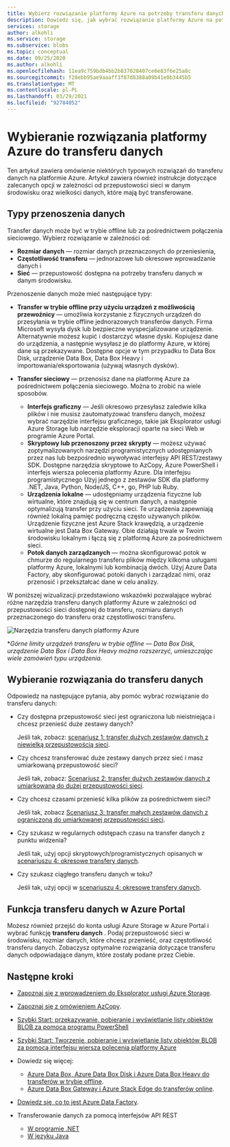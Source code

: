 ```yaml
---
title: Wybierz rozwiązanie platformy Azure na potrzeby transferu danych | Microsoft Docs
description: Dowiedz się, jak wybrać rozwiązanie platformy Azure na potrzeby transferu danych w oparciu o rozmiary danych i dostępną przepustowość sieci w danym środowisku.
services: storage
author: alkohli
ms.service: storage
ms.subservice: blobs
ms.topic: conceptual
ms.date: 09/25/2020
ms.author: alkohli
ms.openlocfilehash: 11ea9c759bdb4bb2b837028407ce6e83f6e25a8c
ms.sourcegitcommit: f28ebb95ae9aaaff3f87d8388a09b41e0b3445b5
ms.translationtype: MT
ms.contentlocale: pl-PL
ms.lasthandoff: 03/29/2021
ms.locfileid: "92784052"
---
```

# <a name="choose-an-azure-solution-for-data-transfer"></a>Wybieranie rozwiązania platformy Azure do transferu danych

Ten artykuł zawiera omówienie niektórych typowych rozwiązań do transferu danych na platformie Azure. Artykuł zawiera również instrukcje dotyczące zalecanych opcji w zależności od przepustowości sieci w danym środowisku oraz wielkości danych, które mają być transferowane.

## <a name="types-of-data-movement"></a>Typy przenoszenia danych

Transfer danych może być w trybie offline lub za pośrednictwem połączenia sieciowego. Wybierz rozwiązanie w zależności od:

- **Rozmiar danych** — rozmiar danych przeznaczonych do przeniesienia,
- **Częstotliwość transferu** — jednorazowe lub okresowe wprowadzanie danych i
- **Sieć** — przepustowość dostępna na potrzeby transferu danych w danym środowisku.

Przenoszenie danych może mieć następujące typy:

- **Transfer w trybie offline przy użyciu urządzeń z możliwością przewoźnicy** — umożliwia korzystanie z fizycznych urządzeń do przesyłania w trybie offline jednorazowych transferów danych. Firma Microsoft wysyła dysk lub bezpieczne wyspecjalizowane urządzenie. Alternatywnie możesz kupić i dostarczyć własne dyski. Kopiujesz dane do urządzenia, a następnie wysyłasz je do platformy Azure, w której dane są przekazywane.  Dostępne opcje w tym przypadku to Data Box Disk, urządzenie Data Box, Data Box Heavy i importowania/eksportowania (używaj własnych dysków).

- **Transfer sieciowy** — przenosisz dane na platformę Azure za pośrednictwem połączenia sieciowego. Można to zrobić na wiele sposobów.

    - **Interfejs graficzny** — Jeśli okresowo przesyłasz zaledwie kilka plików i nie musisz zautomatyzować transferu danych, możesz wybrać narzędzie interfejsu graficznego, takie jak Eksplorator usługi Azure Storage lub narzędzie eksploracji oparte na sieci Web w programie Azure Portal.
    - **Skryptowy lub przenoszony przez skrypty** — możesz używać zoptymalizowanych narzędzi programistycznych udostępnianych przez nas lub bezpośrednio wywoływać interfejsy API REST/zestawy SDK. Dostępne narzędzia skryptowe to AzCopy, Azure PowerShell i interfejs wiersza polecenia platformy Azure. Dla interfejsu programistycznego Użyj jednego z zestawów SDK dla platformy .NET, Java, Python, Node/JS, C++, go, PHP lub Ruby.
    - **Urządzenia lokalne** — udostępniamy urządzenia fizyczne lub wirtualne, które znajdują się w centrum danych, a następnie optymalizują transfer przy użyciu sieci. Te urządzenia zapewniają również lokalną pamięć podręczną często używanych plików. Urządzenie fizyczne jest Azure Stack krawędzią, a urządzenie wirtualne jest Data Box Gateway. Obie działają trwale w Twoim środowisku lokalnym i łączą się z platformą Azure za pośrednictwem sieci.
    - **Potok danych zarządzanych** — można skonfigurować potok w chmurze do regularnego transferu plików między kilkoma usługami platformy Azure, lokalnymi lub kombinacją dwóch. Użyj Azure Data Factory, aby skonfigurować potoki danych i zarządzać nimi, oraz przenosić i przekształcać dane w celu analizy.

W poniższej wizualizacji przedstawiono wskazówki pozwalające wybrać różne narzędzia transferu danych platformy Azure w zależności od przepustowości sieci dostępnej do transferu, rozmiaru danych przeznaczonego do transferu oraz częstotliwości transferu.

![Narzędzia transferu danych platformy Azure](media/storage-choose-data-transfer-solution/azure-data-transfer-options-3.png)

**Górne limity urządzeń transferu w trybie offline — Data Box Disk, urządzenie Data Box i Data Box Heavy można rozszerzyć, umieszczając wiele zamówień typu urządzenia.*

## <a name="selecting-a-data-transfer-solution"></a>Wybieranie rozwiązania do transferu danych

Odpowiedz na następujące pytania, aby pomóc wybrać rozwiązanie do transferu danych:

- Czy dostępna przepustowość sieci jest ograniczona lub nieistniejąca i chcesz przenieść duże zestawy danych?
  
    Jeśli tak, zobacz: [scenariusz 1: transfer dużych zestawów danych z niewielką przepustowością sieci](storage-solution-large-dataset-low-network.md).
- Czy chcesz transferować duże zestawy danych przez sieć i masz umiarkowaną przepustowość sieci?

    Jeśli tak, zobacz: [Scenariusz 2: transfer dużych zestawów danych z umiarkowaną do dużej przepustowości sieci](storage-solution-large-dataset-moderate-high-network.md).
- Czy chcesz czasami przenieść kilka plików za pośrednictwem sieci?

    Jeśli tak, zobacz [Scenariusz 3: transfer małych zestawów danych z ograniczoną do umiarkowanej przepustowości sieci](storage-solution-small-dataset-low-moderate-network.md).
- Czy szukasz w regularnych odstępach czasu na transfer danych z punktu widzenia?

    Jeśli tak, użyj opcji skryptowych/programistycznych opisanych w [scenariuszu 4: okresowe transfery danych](storage-solution-periodic-data-transfer.md).
- Czy szukasz ciągłego transferu danych w toku?

    Jeśli tak, użyj opcji w [scenariuszu 4: okresowe transfery danych](storage-solution-periodic-data-transfer.md).

## <a name="data-transfer-feature-in-azure-portal"></a>Funkcja transferu danych w Azure Portal

Możesz również przejść do konta usługi Azure Storage w Azure Portal i wybrać funkcję **transferu danych** . Podaj przepustowość sieci w środowisku, rozmiar danych, które chcesz przenieść, oraz częstotliwość transferu danych. Zobaczysz optymalne rozwiązania dotyczące transferu danych odpowiadające danym, które zostały podane przez Ciebie. 

## <a name="next-steps"></a>Następne kroki

- [Zapoznaj się z wprowadzeniem do Eksplorator usługi Azure Storage](https://azure.microsoft.com/resources/videos/introduction-to-microsoft-azure-storage-explorer/).
- [Zapoznaj się z omówieniem AzCopy](./storage-use-azcopy-v10.md).
- [Szybki Start: przekazywanie, pobieranie i wyświetlanie listy obiektów BLOB za pomocą programu PowerShell](../blobs/storage-quickstart-blobs-powershell.md)
- [Szybki Start: Tworzenie, pobieranie i wyświetlanie listy obiektów BLOB za pomocą interfejsu wiersza polecenia platformy Azure](../blobs/storage-quickstart-blobs-cli.md)
- Dowiedz się więcej:

    - [Azure Data Box, Azure Data Box Disk i Azure Data Box Heavy do transferów w trybie offline](../../databox/index.yml).
    - [Azure Data Box Gateway i Azure Stack Edge do transferów online](../../databox-online/index.yml).
- [Dowiedz się, co to jest Azure Data Factory](../../data-factory/copy-activity-overview.md).
- Transferowanie danych za pomocą interfejsów API REST

    - [W programie .NET](/dotnet/api/overview/azure/storage)
    - [W języku Java](/java/api/overview/azure/storage)